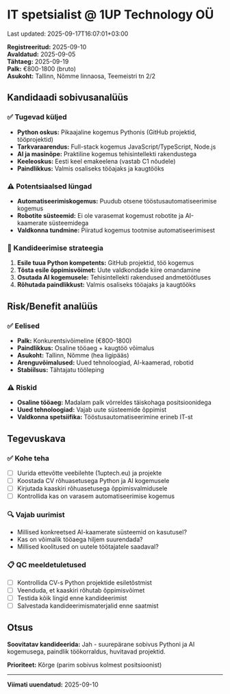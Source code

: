 # IT spetsialist @ 1UP Technology OÜ

Last updated: 2025-09-17T16:07:01+03:00

**Registreeritud:** 2025-09-10  
**Avaldatud:** 2025-09-05  
**Tähtaeg:** 2025-09-19  
**Palk:** €800-1800 (bruto)  
**Asukoht:** Tallinn, Nõmme linnaosa, Teemeistri tn 2/2

## Kandidaadi sobivusanalüüs

### ✅ Tugevad küljed

- **Python oskus:** Pikaajaline kogemus Pythonis (GitHub projektid, tööprojektid)
- **Tarkvaraarendus:** Full-stack kogemus JavaScript/TypeScript, Node.js
- **AI ja masinõpe:** Praktiline kogemus tehisintellekti rakendustega
- **Keeleoskus:** Eesti keel emakeelena (vastab C1 nõudele)
- **Paindlikkus:** Valmis osaliseks tööajaks ja kaugtööks

### ⚠️ Potentsiaalsed lüngad

- **Automatiseerimiskogemus:** Puudub otsene tööstusautomatiseerimise kogemus
- **Robotite süsteemid:** Ei ole varasemat kogemust robotite ja AI-kaamerate süsteemidega
- **Valdkonna tundmine:** Piiratud kogemus tootmise automatiseerimisest

### 🎯 Kandideerimise strateegia

1. **Esile tuua Python kompetents:** GitHub projektid, töö kogemus
2. **Tõsta esile õppimisvõimet:** Uute valdkondade kiire omandamine
3. **Osutada AI kogemusele:** Tehisintellekti rakendused andmetöötluses
4. **Rõhutada paindlikkust:** Valmis osaliseks tööajaks ja kaugtööks

## Risk/Benefit analüüs

### ✅ Eelised

- **Palk:** Konkurentsivõimeline (€800-1800)
- **Paindlikkus:** Osaline tööaeg + kaugtöö võimalus
- **Asukoht:** Tallinn, Nõmme (hea ligipääs)
- **Arenguvõimalused:** Uued tehnoloogiad, AI-kaamerad, robotid
- **Stabiilsus:** Tähtajatu tööleping

### ⚠️ Riskid

- **Osaline tööaeg:** Madalam palk võrreldes täiskohaga positsioonidega
- **Uued tehnoloogiad:** Vajab uute süsteemide õppimist
- **Valdkonna spetsiifika:** Tööstusautomatiseerimine erineb IT-st

## Tegevuskava

### ✅ Kohe teha

- [ ] Uurida ettevõtte veebilehte (1uptech.eu) ja projekte
- [ ] Koostada CV rõhuasetusega Python ja AI kogemusele
- [ ] Kirjutada kaaskiri rõhuasetusega õppimisvalmidusele
- [ ] Kontrollida kas on varasem automatiseerimise kogemus

### 🔍 Vajab uurimist

- Millised konkreetsed AI-kaamerate süsteemid on kasutusel?
- Kas on võimalik tööaega hiljem suurendada?
- Millised koolitused on uutele töötajatele saadaval?

### 📋 QC meeldetuletused

- [ ] Kontrollida CV-s Python projektide esiletõstmist
- [ ] Veenduda, et kaaskiri rõhutab õppimisvõimet
- [ ] Testida kõik lingid enne kandideerimist
- [ ] Salvestada kandideerimismaterjalid enne saatmist

## Otsus

**Soovitatav kandideerida:** Jah - suurepärane sobivus Pythoni ja AI kogemusega, paindlik töökorraldus, huvitavad projektid.

**Prioriteet:** Kõrge (parim sobivus kolmest positsioonist)

---

**Viimati uuendatud:** 2025-09-10
